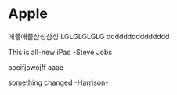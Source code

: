 # Apple

애플애플삼성삼성
LGLGLGLGLG
ddddddddddddddd

This is all-new iPad
-Steve Jobs

aoeifjowejff
aaae

something changed
-Harrison-
